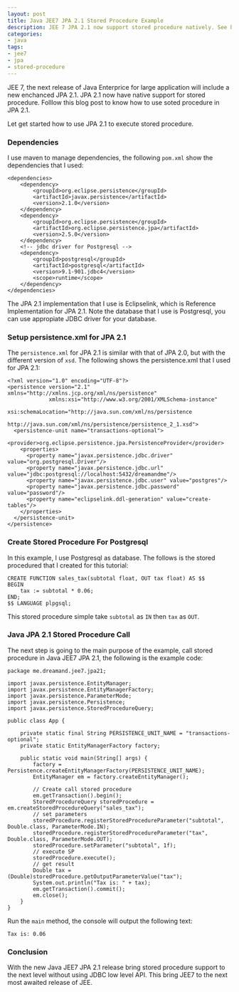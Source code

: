 ```yaml
---
layout: post
title: Java JEE7 JPA 2.1 Stored Procedure Example
description: JEE 7 JPA 2.1 now support stored procedure natively. See how easy to use stored procedure in by example.
categories:
- java
tags:
- jee7
- jpa
- stored-procedure
---
```



JEE 7, the next release of Java Enterprice for large application will include a new enchanced JPA 2.1. JPA 2.1 now have native support for stored procedure. Folllow this blog post to know how to use soted procedure in JPA 2.1.

<!--more-->

Let get started how to use JPA 2.1 to execute stored procedure.

### Dependencies

I use maven to manage dependencies, the following `pom.xml` show the dependencies that I used:

~~~
<dependencies>
    <dependency>
        <groupId>org.eclipse.persistence</groupId>
        <artifactId>javax.persistence</artifactId>
        <version>2.1.0</version>
    </dependency>
    <dependency>
        <groupId>org.eclipse.persistence</groupId>
        <artifactId>org.eclipse.persistence.jpa</artifactId>
        <version>2.5.0</version>
    </dependency>
    <!-- jdbc driver for Postgresql -->
    <dependency>
        <groupId>postgresql</groupId>
        <artifactId>postgresql</artifactId>
        <version>9.1-901.jdbc4</version>
        <scope>runtime</scope>
    </dependency>
</dependencies>
~~~

The JPA 2.1 implementation that I use is Eclipselink, which is Reference Implementation for JPA 2.1.
Note the database that I use is Postgresql, you can use appropiate JDBC driver for your database. 


### Setup persistence.xml for JPA 2.1

The `persistence.xml` for JPA 2.1 is similar with that of JPA 2.0, but with the different version of `xsd`. The following shows the persistence.xml that I used for JPA 2.1:

~~~
<?xml version="1.0" encoding="UTF-8"?>
<persistence version="2.1" xmlns="http://xmlns.jcp.org/xml/ns/persistence" 
             xmlns:xsi="http://www.w3.org/2001/XMLSchema-instance" 
             xsi:schemaLocation="http://java.sun.com/xml/ns/persistence                  
                                http://java.sun.com/xml/ns/persistence/persistence_2_1.xsd">
  <persistence-unit name="transactions-optional">
    <provider>org.eclipse.persistence.jpa.PersistenceProvider</provider>
    <properties>
      <property name="javax.persistence.jdbc.driver" value="org.postgresql.Driver"/>
      <property name="javax.persistence.jdbc.url" value="jdbc:postgresql://localhost:5432/dreamandme"/>
      <property name="javax.persistence.jdbc.user" value="postgres"/>
      <property name="javax.persistence.jdbc.password" value="password"/>
      <property name="eclipselink.ddl-generation" value="create-tables"/>
    </properties>
  </persistence-unit>
</persistence>

~~~

### Create Stored Procedure For Postgresql

In this example, I use Postgresql as database. The follows is the stored procedured that I created for this tutorial:

~~~
CREATE FUNCTION sales_tax(subtotal float, OUT tax float) AS $$
BEGIN
    tax := subtotal * 0.06;
END;
$$ LANGUAGE plpgsql;
~~~

This stored procedure simple take `subtotal` as `IN` then `tax` as `OUT`.

### Java JPA 2.1 Stored Procedure Call

The next step is going to the main purpose of the example, call stored procedure in Java JEE7 JPA 2.1, the following is the example code:

~~~
package me.dreamand.jee7.jpa21;

import javax.persistence.EntityManager;
import javax.persistence.EntityManagerFactory;
import javax.persistence.ParameterMode;
import javax.persistence.Persistence;
import javax.persistence.StoredProcedureQuery;

public class App {

    private static final String PERSISTENCE_UNIT_NAME = "transactions-optional";
    private static EntityManagerFactory factory;

    public static void main(String[] args) {
        factory = Persistence.createEntityManagerFactory(PERSISTENCE_UNIT_NAME);
        EntityManager em = factory.createEntityManager();

        // Create call stored procedure
        em.getTransaction().begin();
        StoredProcedureQuery storedProcedure = em.createStoredProcedureQuery("sales_tax");
        // set parameters
        storedProcedure.registerStoredProcedureParameter("subtotal", Double.class, ParameterMode.IN);
        storedProcedure.registerStoredProcedureParameter("tax", Double.class, ParameterMode.OUT);
        storedProcedure.setParameter("subtotal", 1f);
        // execute SP
        storedProcedure.execute();
        // get result
        Double tax = (Double)storedProcedure.getOutputParameterValue("tax");
        System.out.println("Tax is: " + tax);
        em.getTransaction().commit();
        em.close();
    }
}

~~~

Run the `main` method, the console will output the following text:

~~~
Tax is: 0.06
~~~


### Conclusion

With the new Java JEE7 JPA 2.1 release bring stored procedure support to the next level without using JDBC low level API. This bring JEE7 to the next most awaited release of JEE.
